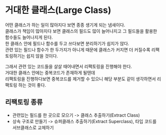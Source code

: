 # 거대한 클래스(Large Class)
어떤 클래스가 하는 일이 많아지다 보면 종종 생기게 되는 냄새이다.  
클래스가 책임이 많아지다 보면 클래스의 필드도 많이 늘어나지고 그 필드들을 활용한 함수들도 늘어나지게 된다.  
한 클래스 안에 필드나 함수를 두고 쓰다보면 분리하기가 쉽지가 않다.   
관련 있는 필드나 함수가 한 두가지가 아니게 때문에 클래스가 커지면 더 커질수록 리팩토링하기는 쉽지 않을 것이다.

그래서 관련 있는 코드들을 살살 때어내면서 리팩토링을 진행해야 한다.  
거대한 클래스 안에는 중복코드가 존재하게 될텐데  
리팩토링을 진행하다보면 중복코드를 제거할 수 있으니 해당 부분도 같이 생각하면서 리팩토링 하는 것이 좋다.

## 리팩토링 종류
- 관련있는 필드를 한 곳으로 모으기 -> 클래스 추출하기(Extract Class)
- 상속 구조로 만들기 -> 슈퍼클래스 추출하기(Extract Superclass), 타입 코드를 서브클래스로 교체하기

